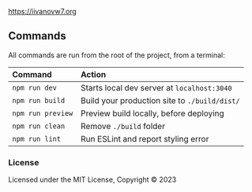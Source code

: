 https://iivanovw7.org

## Commands

All commands are run from the root of the project, from a terminal:

| Command           | Action                                        |
|:------------------|:----------------------------------------------|
| `npm run dev`     | Starts local dev server at `localhost:3040`   |
| `npm run build`   | Build your production site to `./build/dist/` |
| `npm run preview` | Preview build locally, before deploying       |
| `npm run clean`   | Remove `./build` folder                       |
| `npm run lint`    | Run ESLint and report styling error           |

### License

Licensed under the MIT License, Copyright © 2023
